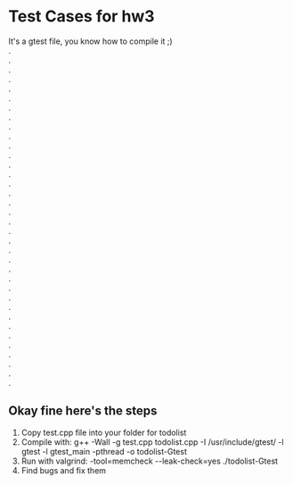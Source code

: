 # Test Cases for hw3

It's a gtest file, you know how to compile it ;)  
.  
.  
.  
.  
.  
.  
.  
.  
.  
.  
.  
.  
.  
.  
.  
.  
.  
.  
.  
.  
.  
.  
.  
.  
.  
.  
.  
.  
.  
.  
.  
.  
.  
.  
.  
.  
## Okay fine here's the steps  
1. Copy test.cpp file into your folder for todolist  
2. Compile with: g++ -Wall -g test.cpp todolist.cpp -I /usr/include/gtest/ -l gtest -l gtest_main -pthread -o todolist-Gtest  
3. Run with valgrind: -tool=memcheck --leak-check=yes ./todolist-Gtest  
4. Find bugs and fix them
